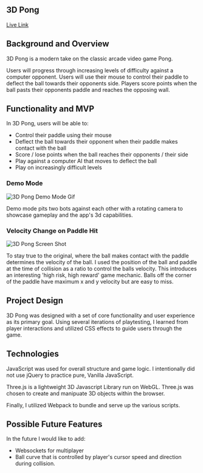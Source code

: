 ## 3D Pong
[Live Link](https://trwong.github.io/3dpong/)

## Background and Overview
3D Pong is a modern take on the classic arcade video game Pong.

Users will progress through increasing levels of difficulty against a computer opponent. Users will use their mouse to control their paddle to deflect the ball towards their opponents side. Players score points when the ball pasts their opponents paddle and reaches the opposing wall. 

## Functionality and MVP
In 3D Pong, users will be able to:

* Control their paddle using their mouse
* Deflect the ball towards their opponent when their paddle makes contact with the ball
* Score / lose points when the ball reaches their opponents / their side
* Play against a computer AI that moves to deflect the ball
* Play on increasingly difficult levels

### Demo Mode

![3D Pong Demo Mode Gif](https://github.com/trwong/3dpong/blob/master/assets/3d_pong_demo_gif_orig_size.gif)

Demo mode pits two bots against each other with a rotating camera to showcase gameplay and the app's 3d capabilities.

### Velocity Change on Paddle Hit

![3D Pong Screen Shot](https://github.com/trwong/3dpong/blob/master/assets/Screen%20Shot%202017-12-08%20at%2010.34.46%20AM.png)

To stay true to the original, where the ball makes contact with the paddle determines the velocity of the ball. I used the position of the ball and paddle at the time of collision as a ratio to control the balls velocity. This introduces an interesting 'high risk, high reward' game mechanic. Balls off the corner of the paddle have maximum x and y velocity but are easy to miss.

## Project Design
3D Pong was designed with a set of core functionality and user experience as its primary goal. Using several iterations of playtesting, I learned from player interactions and utilized CSS effects to guide users through the game.


## Technologies
JavaScript was used for overall structure and game logic. I intentionally did not use jQuery to practice pure, Vanilla JavaScript.

Three.js is a lightweight 3D Javascript Library run on WebGL. Three.js was chosen to create and manipuate 3D objects within the browser.

Finally, I utilized Webpack to bundle and serve up the various scripts.

## Possible Future Features
In the future I would like to add:
* Websockets for multiplayer
* Ball curve that is controlled by player's cursor speed and direction during collision.
